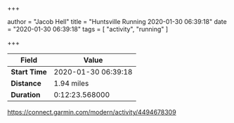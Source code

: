 +++

author = "Jacob Hell"
title = "Huntsville Running 2020-01-30 06:39:18"
date = "2020-01-30 06:39:18"
tags = [
    "activity", "running"
]

+++

<!--more-->

|Field  |Value  |
|--- | --- |
|**Start Time**|2020-01-30 06:39:18|
|**Distance**|1.94 miles|
|**Duration**|0:12:23.568000|

https://connect.garmin.com/modern/activity/4494678309